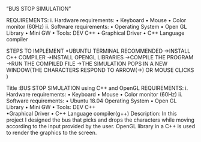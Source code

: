“BUS STOP SIMULATION”

REQUIREMENTS:
i. Hardware requirements:
• Keyboard
• Mouse
• Color monitor (60Hz)
ii. Software requirements:
• Operating System
• Open GL Library
• Mini GW
• Tools: DEV C++
• Graphical Driver
• C++ Language compiler

STEPS TO IMPLEMENT 
*UBUNTU TERMINAL RECOMMENDED
->INSTALL C++ COMPILER
->INSTALL OPENGL LIBRARIES 
->COMPILE THE PROGRAM 
->RUN THE COMPILED FILE
->THE SIMULATION POPS IN A NEW WINDOW(THE CHARACTERS RESPOND TO ARROW(->) OR MOUSE CLICKS )

Title :BUS STOP SIMULATION using C++ and OpenGL
    REQUIREMENTS: i. Hardware requirements: • Keyboard • Mouse • Color monitor (60Hz) 
                                  ii. Software requirements: • Ubuntu 18.04 Operating System • Open GL Library • Mini GW • Tools: DEV C++       
                                    •Graphical Driver • C++ Language compiler(g++)
    Description: In this project I designed the bus that picks and drops the characters while moving according to the input provided by the user. OpenGL library in a C++  is used to render the graphics to the screen.  
